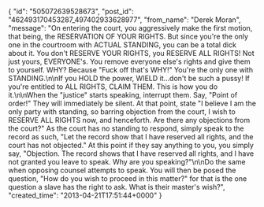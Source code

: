  {
   "id": "505072639528673",
   "post_id": "462493170453287_497402933628977",
   "from_name": "Derek Moran",
   "message": "On entering the court, you aggressively make the first motion, that being, the RESERVATION OF YOUR RIGHTS. But since you're the only one in the courtroom with ACTUAL STANDING, you can be a total dick about it. You don't RESERVE YOUR RIGHTS, you RESERVE ALL RIGHTS! Not just yours, EVERYONE's. You remove everyone else's rights and give them to yourself. WHY? Because \"Fuck off that's WHY!\" You're the only one with STANDING.\n\nIf you HOLD the power, WIELD it...don't be such a pussy! If you're entitled to ALL RIGHTS, CLAIM THEM. This is how you do it.\n\nWhen the \"justice\" starts speaking, interrupt them. Say, \"Point of order!\" They will immediately be silent. At that point, state \"I believe I am the only party with standing, so barring objection from the court, I wish to RESERVE ALL RIGHTS now, and henceforth. Are there any objections from the court?\" As the court has no standing to respond, simply speak to the record as such, \"Let the record show that I have reserved all rights, and the court has not objected.\" At this point if they say anything to you, you simply say, \"Objection. The record shows that I have reserved all rights, and I have not granted you leave to speak. Why are you speaking?\"\n\nDo the same when opposing counsel attempts to speak. You will then be posed the question, \"How do you wish to proceed in this matter?\" for that is the one question a slave has the right to ask. What is their master's wish?",
   "created_time": "2013-04-21T17:51:44+0000"
 }
